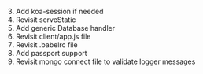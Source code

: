 3. Add koa-session if needed
4. Revisit serveStatic
5. Add generic Database handler
6. Revisit client/app.js file
7. Revisit .babelrc file
8. Add passport support
9. Revisit mongo connect file to validate logger messages
